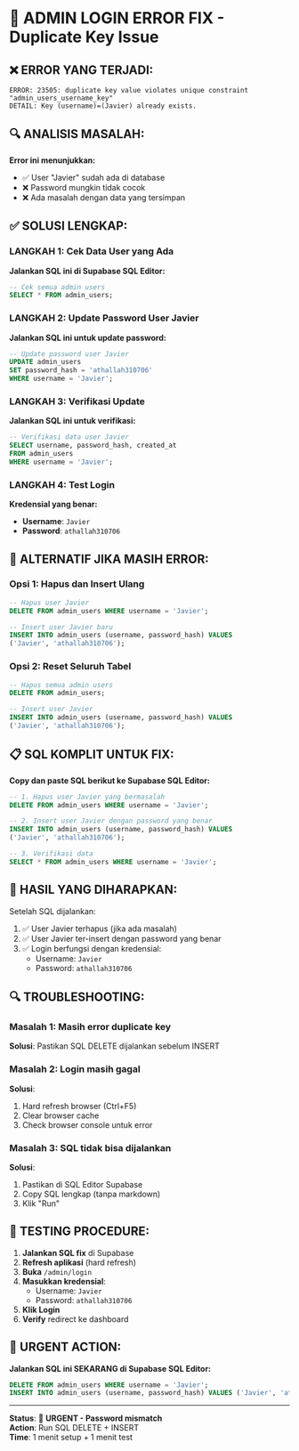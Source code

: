 # 🚨 ADMIN LOGIN ERROR FIX - Duplicate Key Issue

## ❌ **ERROR YANG TERJADI:**
```
ERROR: 23505: duplicate key value violates unique constraint "admin_users_username_key"
DETAIL: Key (username)=(Javier) already exists.
```

## 🔍 **ANALISIS MASALAH:**

**Error ini menunjukkan:**
- ✅ User "Javier" sudah ada di database
- ❌ Password mungkin tidak cocok
- ❌ Ada masalah dengan data yang tersimpan

## ✅ **SOLUSI LENGKAP:**

### **LANGKAH 1: Cek Data User yang Ada**

**Jalankan SQL ini di Supabase SQL Editor:**
```sql
-- Cek semua admin users
SELECT * FROM admin_users;
```

### **LANGKAH 2: Update Password User Javier**

**Jalankan SQL ini untuk update password:**
```sql
-- Update password user Javier
UPDATE admin_users 
SET password_hash = 'athallah310706' 
WHERE username = 'Javier';
```

### **LANGKAH 3: Verifikasi Update**

**Jalankan SQL ini untuk verifikasi:**
```sql
-- Verifikasi data user Javier
SELECT username, password_hash, created_at 
FROM admin_users 
WHERE username = 'Javier';
```

### **LANGKAH 4: Test Login**

**Kredensial yang benar:**
- **Username**: `Javier`
- **Password**: `athallah310706`

## 🔧 **ALTERNATIF JIKA MASIH ERROR:**

### **Opsi 1: Hapus dan Insert Ulang**
```sql
-- Hapus user Javier
DELETE FROM admin_users WHERE username = 'Javier';

-- Insert user Javier baru
INSERT INTO admin_users (username, password_hash) VALUES
('Javier', 'athallah310706');
```

### **Opsi 2: Reset Seluruh Tabel**
```sql
-- Hapus semua admin users
DELETE FROM admin_users;

-- Insert user Javier
INSERT INTO admin_users (username, password_hash) VALUES
('Javier', 'athallah310706');
```

## 📋 **SQL KOMPLIT UNTUK FIX:**

**Copy dan paste SQL berikut ke Supabase SQL Editor:**

```sql
-- 1. Hapus user Javier yang bermasalah
DELETE FROM admin_users WHERE username = 'Javier';

-- 2. Insert user Javier dengan password yang benar
INSERT INTO admin_users (username, password_hash) VALUES
('Javier', 'athallah310706');

-- 3. Verifikasi data
SELECT * FROM admin_users WHERE username = 'Javier';
```

## 🎯 **HASIL YANG DIHARAPKAN:**

Setelah SQL dijalankan:
1. ✅ User Javier terhapus (jika ada masalah)
2. ✅ User Javier ter-insert dengan password yang benar
3. ✅ Login berfungsi dengan kredensial:
   - Username: `Javier`
   - Password: `athallah310706`

## 🔍 **TROUBLESHOOTING:**

### **Masalah 1: Masih error duplicate key**
**Solusi**: Pastikan SQL DELETE dijalankan sebelum INSERT

### **Masalah 2: Login masih gagal**
**Solusi**: 
1. Hard refresh browser (Ctrl+F5)
2. Clear browser cache
3. Check browser console untuk error

### **Masalah 3: SQL tidak bisa dijalankan**
**Solusi**: 
1. Pastikan di SQL Editor Supabase
2. Copy SQL lengkap (tanpa markdown)
3. Klik "Run"

## 📱 **TESTING PROCEDURE:**

1. **Jalankan SQL fix** di Supabase
2. **Refresh aplikasi** (hard refresh)
3. **Buka** `/admin/login`
4. **Masukkan kredensial**:
   - Username: `Javier`
   - Password: `athallah310706`
5. **Klik Login**
6. **Verify** redirect ke dashboard

## 🚨 **URGENT ACTION:**

**Jalankan SQL ini SEKARANG di Supabase SQL Editor:**

```sql
DELETE FROM admin_users WHERE username = 'Javier';
INSERT INTO admin_users (username, password_hash) VALUES ('Javier', 'athallah310706');
```

---

**Status**: 🚨 **URGENT - Password mismatch**  
**Action**: Run SQL DELETE + INSERT  
**Time**: 1 menit setup + 1 menit test
